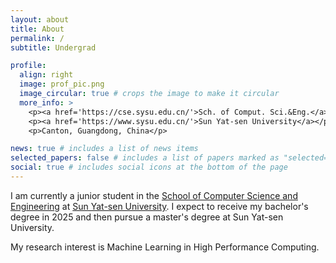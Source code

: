 ```yaml
---
layout: about
title: About
permalink: /
subtitle: Undergrad

profile:
  align: right
  image: prof_pic.png
  image_circular: true # crops the image to make it circular
  more_info: >
    <p><a href='https://cse.sysu.edu.cn/'>Sch. of Comput. Sci.&Eng.</a></p>
    <p><a href='https://www.sysu.edu.cn/'>Sun Yat-sen University</a></p>
    <p>Canton, Guangdong, China</p>

news: true # includes a list of news items
selected_papers: false # includes a list of papers marked as "selected={true}"
social: true # includes social icons at the bottom of the page
---
```


I am currently a junior student in the [School of Computer Science and Engineering](https://cse.sysu.edu.cn/) at [Sun Yat-sen University](https://www.sysu.edu.cn/). I expect to receive my bachelor's degree in 2025 and then pursue a master's degree at Sun Yat-sen University.

My research interest is Machine Learning in High Performance Computing. 
